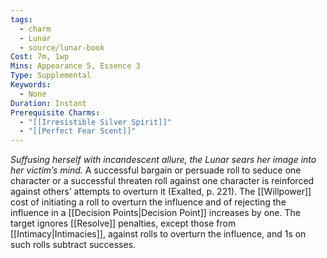 ```yaml
---
tags:
  - charm
  - Lunar
  - source/lunar-book
Cost: 7m, 1wp
Mins: Appearance 5, Essence 3
Type: Supplemental
Keywords:
  - None
Duration: Instant
Prerequisite Charms:
  - "[[Irresistible Silver Spirit]]"
  - "[[Perfect Fear Scent]]"
---
```

*Suffusing herself with incandescent allure, the Lunar sears her image into her victim’s mind.*
A successful bargain or persuade roll to seduce one character or a successful threaten roll against one character is reinforced against others’ attempts to overturn it (Exalted, p. 221). The [[Willpower]] cost of initiating a roll to overturn the influence and of rejecting the influence in a [[Decision Points|Decision Point]] increases by one. The target ignores [[Resolve]] penalties, except those from [[Intimacy|Intimacies]], against rolls to overturn the influence, and 1s on such rolls subtract successes.